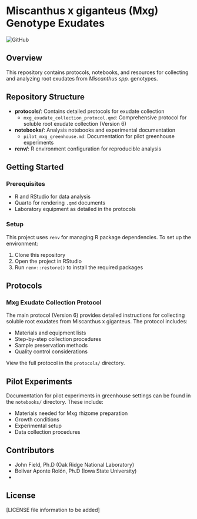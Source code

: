 # Miscanthus x giganteus (Mxg) Genotype Exudates

![GitHub](https://img.shields.io/github/license/jibarozzo/mxg_genotype_exudates)

## Overview

This repository contains protocols, notebooks, and resources for collecting and analyzing root exudates from *Miscanthus spp.* genotypes.

## Repository Structure

- **protocols/**: Contains detailed protocols for exudate collection
  - `mxg_exudate_collection_protocol.qmd`: Comprehensive protocol for soluble root exudate collection (Version 6)
- **notebooks/**: Analysis notebooks and experimental documentation
  - `pilot_mxg_greenhouse.md`: Documentation for pilot greenhouse experiments
- **renv/**: R environment configuration for reproducible analysis

## Getting Started

### Prerequisites

- R and RStudio for data analysis
- Quarto for rendering `.qmd` documents
- Laboratory equipment as detailed in the protocols

### Setup

This project uses `renv` for managing R package dependencies. To set up the environment:

1. Clone this repository
2. Open the project in RStudio
3. Run `renv::restore()` to install the required packages

## Protocols

### Mxg Exudate Collection Protocol

The main protocol (Version 6) provides detailed instructions for collecting soluble root exudates from Miscanthus x giganteus. The protocol includes:

- Materials and equipment lists
- Step-by-step collection procedures
- Sample preservation methods
- Quality control considerations

View the full protocol in the `protocols/` directory.

## Pilot Experiments

Documentation for pilot experiments in greenhouse settings can be found in the `notebooks/` directory. These include:

- Materials needed for Mxg rhizome preparation
- Growth conditions
- Experimental setup
- Data collection procedures

## Contributors

- John Field, Ph.D (Oak Ridge National Laboratory) 
- Bolívar Aponte Rolón, Ph.D (Iowa State University)
- 
## License

[LICENSE file information to be added]

